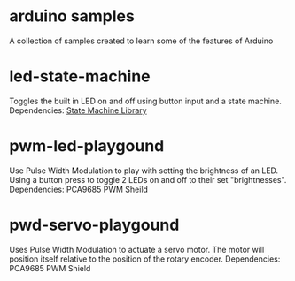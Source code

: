 # arduino samples
A collection of samples created to learn some of the features of Arduino

# led-state-machine
Toggles the built in LED on and off using button input and a state machine.
Dependencies: [State Machine Library](https://github.com/mcvangelder/arduino-libraries/tree/develop/StateMachine)

# pwm-led-playgound
Use Pulse Width Modulation to play with setting the brightness of an LED. Using a button press to toggle 2 LEDs on and off to their set "brightnesses".
Dependencies: PCA9685 PWM Sheild

# pwd-servo-playgound
Uses Pulse Width Modulation to actuate a servo motor. The motor will position itself relative to the position of the rotary encoder.
Dependencies: PCA9685 PWM Shield
